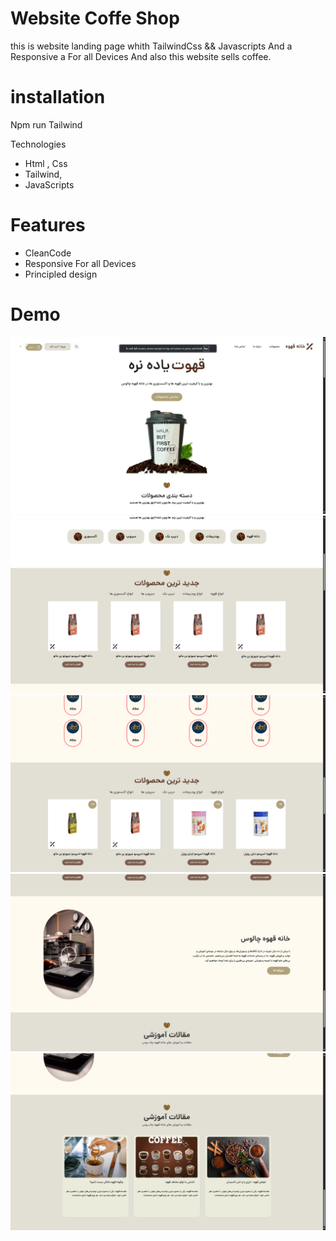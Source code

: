# Website  Coffe Shop
this is website landing page whith TailwindCss && Javascripts And a Responsive a For all Devices And also this website sells coffee. 

# installation 
Npm run Tailwind 

Technologies
- Html  , Css
- Tailwind,
- JavaScripts
# Features
- CleanCode
- Responsive For all Devices
- Principled design

# Demo
<img src="./public/imges/Demo/Screenshot (153).png">
<img src="./public/imges/Demo/Screenshot (154).png">
<img src="./public/imges/Demo/Screenshot (155).png">
<img src="./public/imges/Demo/Screenshot (156).png">
<img src="./public/imges/Demo/Screenshot (157).png">